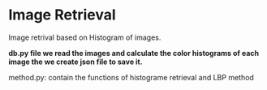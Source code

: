 # Image Retrieval
Image retrival based on Histogram of images.

**db.py file we read the images and calculate the color histograms of each image 
the we create json file to save it.**

method.py: contain the functions of histograme retrieval and LBP method
